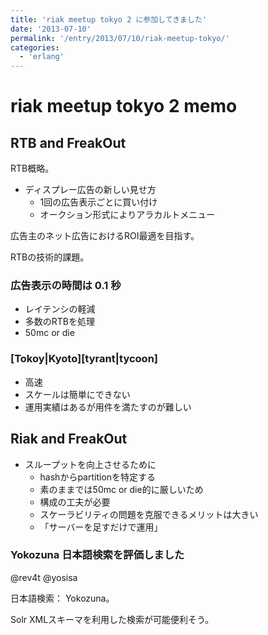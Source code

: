 ```yaml
---
title: 'riak meetup tokyo 2 に参加してきました'
date: '2013-07-10'
permalink: '/entry/2013/07/10/riak-meetup-tokyo/'
categories:
  - 'erlang'
---
```


# riak meetup tokyo 2 memo

## RTB and FreakOut

RTB概略。

- ディスプレー広告の新しい見せ方
  - 1回の広告表示ごとに買い付け
  - オークション形式によりアラカルトメニュー

広告主のネット広告におけるROI最適を目指す。

RTBの技術的課題。

### 広告表示の時間は 0.1 秒

- レイテンシの軽減
- 多数のRTBを処理
- 50mc or die

### [Tokoy|Kyoto][tyrant|tycoon]

- 高速
- スケールは簡単にできない
- 運用実績はあるが用件を満たすのが難しい

## Riak and FreakOut

- スループットを向上させるために
  - hashからpartitionを特定する
  - 素のままでは50mc or die的に厳しいため
  - 構成の工夫が必要
  - スケーラビリティの問題を克服できるメリットは大きい
  - 「サーバーを足すだけで運用」

### Yokozuna 日本語検索を評価しました

@rev4t @yosisa

日本語検索： Yokozuna。

Solr XMLスキーマを利用した検索が可能便利そう。
